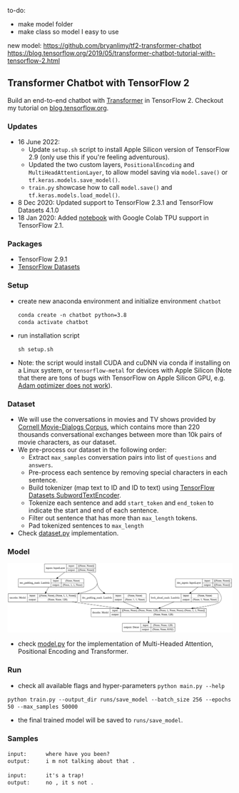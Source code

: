 to-do:
- make model folder
- make class so model I easy to use

new model: 
https://github.com/bryanlimy/tf2-transformer-chatbot
https://blog.tensorflow.org/2019/05/transformer-chatbot-tutorial-with-tensorflow-2.html

## Transformer Chatbot with TensorFlow 2
Build an end-to-end chatbot with [Transformer](https://arxiv.org/abs/1706.03762) in TensorFlow 2.
Checkout my tutorial on [blog.tensorflow.org](https://blog.tensorflow.org/2019/05/transformer-chatbot-tutorial-with-tensorflow-2.html).

### Updates
- 16 June 2022:
  - Update `setup.sh` script to install Apple Silicon version of TensorFlow 2.9 (only use this if you're feeling adventurous).
  - Updated the two custom layers, `PositionalEncoding` and `MultiHeadAttentionLayer`, to allow model saving via `model.save()` or `tf.keras.models.save_model()`.
  - `train.py` showcase how to call `model.save()` and `tf.keras.models.load_model()`.
- 8 Dec 2020: Updated support to TensorFlow 2.3.1 and TensorFlow Datasets 4.1.0
- 18 Jan 2020: Added [notebook](tf2_tpu_transformer_chatbot.ipynb) with  Google Colab TPU support in TensorFlow 2.1.

### Packages
- TensorFlow 2.9.1
- [TensorFlow Datasets](https://www.tensorflow.org/datasets)

### Setup
- create new anaconda environment and initialize environment `chatbot`
    ```
    conda create -n chatbot python=3.8
    conda activate chatbot
    ```
- run installation script
    ```
    sh setup.sh
    ```
- Note: the script would install CUDA and cuDNN via conda if installing on a Linux system, or `tensorflow-metal` for devices with Apple Silicon (Note that there are tons of bugs with TensorFlow on Apple Silicon GPU, e.g. [Adam optimizer does not work](https://developer.apple.com/forums/thread/691917)).

### Dataset
- We will use the conversations in movies and TV shows provided by [Cornell Movie-Dialogs Corpus](https://www.cs.cornell.edu/~cristian/Cornell_Movie-Dialogs_Corpus.html), which contains more than 220 thousands conversational exchanges between more than 10k pairs of movie characters, as our dataset.
- We pre-process our dataset in the following order:
	- Extract `max_samples` conversation pairs into list of `questions` and `answers`.
	- Pre-process each sentence by removing special characters in each sentence.
	- Build tokenizer (map text to ID and ID to text) using [TensorFlow Datasets SubwordTextEncoder](https://www.tensorflow.org/datasets/api_docs/python/tfds/features/text/SubwordTextEncoder).
	- Tokenize each sentence and add `start_token` and `end_token` to indicate the start and end of each sentence.
	- Filter out sentence that has more than `max_length` tokens.
	- Pad tokenized sentences to `max_length`
- Check [dataset.py](transformer/dataset.py) implementation.

### Model
![transformer model plot](transformer.png)
- check [model.py](transformer/model.py) for the implementation of Multi-Headed Attention, Positional Encoding and Transformer.

### Run
- check all available flags and hyper-parameters `python main.py --help`
```
python train.py --output_dir runs/save_model --batch_size 256 --epochs 50 --max_samples 50000
```
- the final trained model will be saved to `runs/save_model`.

### Samples
```
input:		where have you been?
output:		i m not talking about that .

input:		it's a trap!
output:		no , it s not .
```

